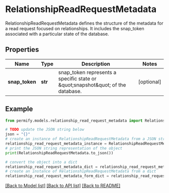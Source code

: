 # RelationshipReadRequestMetadata

RelationshipReadRequestMetadata defines the structure of the metadata for a read request focused on relationships. It includes the snap_token associated with a particular state of the database.

## Properties

Name | Type | Description | Notes
------------ | ------------- | ------------- | -------------
**snap_token** | **str** | snap_token represents a specific state or \&quot;snapshot\&quot; of the database. | [optional] 

## Example

```python
from permify.models.relationship_read_request_metadata import RelationshipReadRequestMetadata

# TODO update the JSON string below
json = "{}"
# create an instance of RelationshipReadRequestMetadata from a JSON string
relationship_read_request_metadata_instance = RelationshipReadRequestMetadata.from_json(json)
# print the JSON string representation of the object
print(RelationshipReadRequestMetadata.to_json())

# convert the object into a dict
relationship_read_request_metadata_dict = relationship_read_request_metadata_instance.to_dict()
# create an instance of RelationshipReadRequestMetadata from a dict
relationship_read_request_metadata_form_dict = relationship_read_request_metadata.from_dict(relationship_read_request_metadata_dict)
```
[[Back to Model list]](../README.md#documentation-for-models) [[Back to API list]](../README.md#documentation-for-api-endpoints) [[Back to README]](../README.md)



